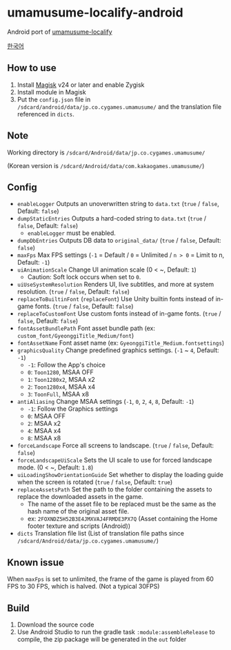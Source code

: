 # umamusume-localify-android
Android port of [umamusume-localify](https://github.com/GEEKiDoS/umamusume-localify)

[한국어](README.ko-KR.md)

## How to use
1. Install [Magisk](https://github.com/topjohnwu/Magisk) v24 or later and enable Zygisk
2. Install module in Magisk
3. Put the `config.json` file in `/sdcard/android/data/jp.co.cygames.umamusume/` and the translation file referenced in `dicts`.

## Note
Working directory is `/sdcard/Android/data/jp.co.cygames.umamusume/` 

(Korean version is `/sdcard/Android/data/com.kakaogames.umamusume/`)

## Config
- `enableLogger` Outputs an unoverwritten string to `data.txt` (`true` / `false`, Default: `false`)
- `dumpStaticEntries` Outputs a hard-coded string to `data.txt` (`true` / `false`, Default: `false`)
  - `enableLogger` must be enabled.
- `dumpDbEntries` Outputs DB data to `original_data/` (`true` / `false`, Default: `false`)
- `maxFps` Max FPS settings (`-1` = Default / `0` = Unlimited / `n > 0` = Limit to n, Default: `-1`)
- `uiAnimationScale` Change UI animation scale (0 < ~, Default: `1`)
  - Caution: Soft lock occurs when set to `0`.
- `uiUseSystemResolution` Renders UI, live subtitles, and more at system resolution. (`true` / `false`, Default: `false`)
- `replaceToBuiltinFont` (`replaceFont`) Use Unity builtin fonts instead of in-game fonts. (`true` / `false`, Default: `false`)
- `replaceToCustomFont` Use custom fonts instead of in-game fonts. (`true` / `false`, Default: `false`)
- `fontAssetBundlePath` Font asset bundle path (ex: `custom_font/GyeonggiTitle_Medium/font`)
- `fontAssetName` Font asset name (ex: `GyeonggiTitle_Medium.fontsettings`)
- `graphicsQuality` Change predefined graphics settings. (`-1` ~ `4`, Default: `-1`)
  - `-1`: Follow the App's choice
  - `0`: `Toon1280`, MSAA OFF
  - `1`: `Toon1280x2`, MSAA x2
  - `2`: `Toon1280x4`, MSAA x4
  - `3`: `ToonFull`, MSAA x8
- `antiAliasing` Change MSAA settings (`-1`, `0`, `2`, `4`, `8`, Default: `-1`)
  - `-1`: Follow the Graphics settings
  - `0`: MSAA OFF
  - `2`: MSAA x2
  - `4`: MSAA x4
  - `8`: MSAA x8
- `forceLandscape` Force all screens to landscape. (`true` / `false`, Default: `false`)
- `forceLandscapeUiScale` Sets the UI scale to use for forced landscape mode. (0 < ~, Default: `1.8`)
- `uiLoadingShowOrientationGuide` Set whether to display the loading guide when the screen is rotated (`true` / `false`, Default: `true`)
- `replaceAssetsPath` Set the path to the folder containing the assets to replace the downloaded assets in the game.
  - The name of the asset file to be replaced must be the same as the hash name of the original asset file.
  - ex: `2FOXNDZ5H52B3E4JMXVAJ4FRMDE3PX7Q` (Asset containing the Home footer texture and scripts (Android))
- `dicts` Translation file list (List of translation file paths since `/sdcard/Android/data/jp.co.cygames.umamusume/`)

## Known issue
When `maxFps` is set to unlimited, the frame of the game is played from 60 FPS to 30 FPS, which is halved. (Not a typical 30FPS)

## Build
1. Download the source code
2. Use Android Studio to run the gradle task `:module:assembleRelease` to compile, the zip package will be generated in the `out` folder
